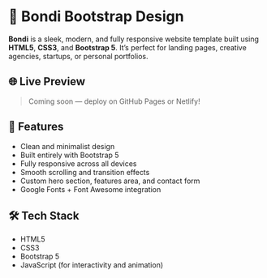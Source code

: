 # 🎨 Bondi Bootstrap Design

**Bondi** is a sleek, modern, and fully responsive website template built using **HTML5**, **CSS3**, and **Bootstrap 5**. It’s perfect for landing pages, creative agencies, startups, or personal portfolios.

## 🌐 Live Preview

> Coming soon — deploy on GitHub Pages or Netlify!

## 🚀 Features

- Clean and minimalist design
- Built entirely with Bootstrap 5
- Fully responsive across all devices
- Smooth scrolling and transition effects
- Custom hero section, features area, and contact form
- Google Fonts + Font Awesome integration

## 🛠 Tech Stack

- HTML5
- CSS3
- Bootstrap 5
- JavaScript (for interactivity and animation)
